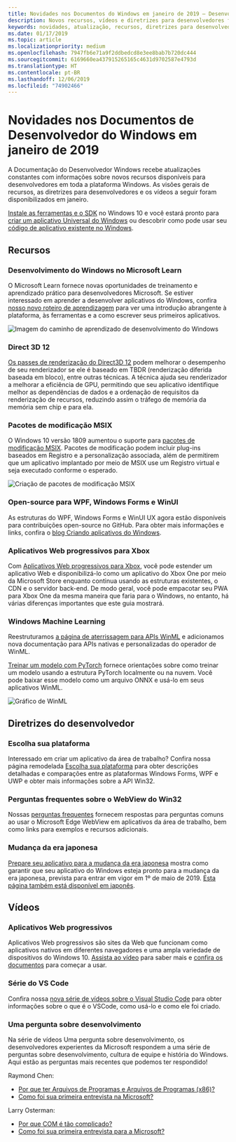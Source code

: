 ```yaml
---
title: Novidades nos Documentos do Windows em janeiro de 2019 – Desenvolver aplicativos UWP
description: Novos recursos, vídeos e diretrizes para desenvolvedores foram adicionados à documentação do desenvolvedor do Windows 10 de janeiro de 2019
keywords: novidades, atualização, recursos, diretrizes para desenvolvedores, Windows 10, janeiro
ms.date: 01/17/2019
ms.topic: article
ms.localizationpriority: medium
ms.openlocfilehash: 7947fb6e71a9f2ddbedcd8e3ee8bab7b720dc444
ms.sourcegitcommit: 6169660ea437915265165c4631d9702587e4793d
ms.translationtype: HT
ms.contentlocale: pt-BR
ms.lasthandoff: 12/06/2019
ms.locfileid: "74902466"
---
```

# <a name="whats-new-in-the-windows-developer-docs-in-january-2019"></a>Novidades nos Documentos de Desenvolvedor do Windows em janeiro de 2019

A Documentação do Desenvolvedor Windows recebe atualizações constantes com informações sobre novos recursos disponíveis para desenvolvedores em toda a plataforma Windows. As visões gerais de recursos, as diretrizes para desenvolvedores e os vídeos a seguir foram disponibilizados em janeiro.

[Instale as ferramentas e o SDK](https://developer.microsoft.com/windows/downloads#_blank) no Windows 10 e você estará pronto para [criar um aplicativo Universal do Windows](../get-started/create-uwp-apps.md) ou descobrir como pode usar seu [código de aplicativo existente no Windows](../porting/index.md).

## <a name="features"></a>Recursos

### <a name="windows-development-on-microsoft-learn"></a>Desenvolvimento do Windows no Microsoft Learn

O Microsoft Learn fornece novas oportunidades de treinamento e aprendizado prático para desenvolvedores Microsoft. Se estiver interessado em aprender a desenvolver aplicativos do Windows, confira [nosso novo roteiro de aprendizagem](/learn/paths/develop-windows10-apps/) para ver uma introdução abrangente à plataforma, às ferramentas e a como escrever seus primeiros aplicativos.

![Imagem do caminho de aprendizado de desenvolvimento do Windows](images/windows-learn.png)

### <a name="direct-3d-12"></a>Direct 3D 12

[Os passes de renderização do Direct3D 12](/windows/desktop/direct3d12/direct3d-12-render-passes) podem melhorar o desempenho de seu renderizador se ele é baseado em TBDR (renderização diferida baseada em bloco), entre outras técnicas. A técnica ajuda seu renderizador a melhorar a eficiência de GPU, permitindo que seu aplicativo identifique melhor as dependências de dados e a ordenação de requisitos da renderização de recursos, reduzindo assim o tráfego de memória da memória sem chip e para ela.

### <a name="msix-modification-packages"></a>Pacotes de modificação MSIX

O Windows 10 versão 1809 aumentou o suporte para [pacotes de modificação MSIX](/windows/msix/modification-package-1809-update). Pacotes de modificação podem incluir plug-ins baseados em Registro e a personalização associada, além de permitirem que um aplicativo implantado por meio de MSIX use um Registro virtual e seja executado conforme o esperado.

![Criação de pacotes de modificação MSIX](images/msix-modification-package.png)

### <a name="open-source-of-wpf-windows-forms-and-winui"></a>Open-source para WPF, Windows Forms e WinUI

As estruturas do WPF, Windows Forms e WinUI UX agora estão disponíveis para contribuições open-source no GitHub. Para obter mais informações e links, confira o [blog Criando aplicativos do Windows](https://blogs.windows.com/buildingapps/2018/12/04/announcing-open-source-of-wpf-windows-forms-and-winui-at-microsoft-connect-2018/#OKZjJs1VVTrMMtkL.97).

### <a name="progressive-web-apps-for-xbox"></a>Aplicativos Web progressivos para Xbox

Com [Aplicativos Web progressivos para Xbox](/microsoft-edge/progressive-web-apps/xbox-considerations), você pode estender um aplicativo Web e disponibilizá-lo como um aplicativo do Xbox One por meio da Microsoft Store enquanto continua usando as estruturas existentes, o CDN e o servidor back-end. De modo geral, você pode empacotar seu PWA para Xbox One da mesma maneira que faria para o Windows, no entanto, há várias diferenças importantes que este guia mostrará.

### <a name="windows-machine-learning"></a>Windows Machine Learning

Reestruturamos [a página de aterrissagem para APIs WinML](/windows/ai/api-reference) e adicionamos nova documentação para APIs nativas e personalizadas do operador de WinML.

[Treinar um modelo com PyTorch](/windows/ai/train-model-pytorch) fornece orientações sobre como treinar um modelo usando a estrutura PyTorch localmente ou na nuvem. Você pode baixar esse modelo como um arquivo ONNX e usá-lo em seus aplicativos WinML.

![Gráfico de WinML](images/winml-graphic.png)

## <a name="developer-guidance"></a>Diretrizes do desenvolvedor

### <a name="choose-your-platform"></a>Escolha sua plataforma

Interessado em criar um aplicativo da área de trabalho? Confira nossa página remodelada [Escolha sua plataforma](/windows/desktop/choose-your-technology) para obter descrições detalhadas e comparações entre as plataformas Windows Forms, WPF e UWP e obter mais informações sobre a API Win32.

### <a name="faqs-on-win32-webview"></a>Perguntas frequentes sobre o WebView do Win32

Nossas [perguntas frequentes](/windows/communitytoolkit/controls/wpf-winforms/webview#frequently-asked-questions-faqs) fornecem respostas para perguntas comuns ao usar o Microsoft Edge WebView em aplicativos da área de trabalho, bem como links para exemplos e recursos adicionais.

### <a name="japanese-era-change"></a>Mudança da era japonesa

[Prepare seu aplicativo para a mudança da era japonesa](../design/globalizing/japanese-era-change.md) mostra como garantir que seu aplicativo do Windows esteja pronto para a mudança da era japonesa, prevista para entrar em vigor em 1º de maio de 2019. [Esta página também está disponível em japonês](/windows/uwp/design/globalizing/japanese-era-change).

## <a name="videos"></a>Vídeos

### <a name="progressive-web-apps"></a>Aplicativos Web progressivos

Aplicativos Web progressivos são sites da Web que funcionam como aplicativos nativos em diferentes navegadores e uma ampla variedade de dispositivos do Windows 10. [Assista ao vídeo](https://youtu.be/ugAewC3308Y) para saber mais e [confira os documentos](https://developer.microsoft.com/windows/pwa) para começar a usar.

### <a name="vs-code-series"></a>Série do VS Code

Confira nossa [nova série de vídeos sobre o Visual Studio Code](https://www.youtube.com/playlist?list=PLlrxD0HtieHjQX77y-0sWH9IZBTmv1tTx) para obter informações sobre o que é o VSCode, como usá-lo e como ele foi criado.

### <a name="one-dev-question"></a>Uma pergunta sobre desenvolvimento

Na série de vídeos Uma pergunta sobre desenvolvimento, os desenvolvedores experientes da Microsoft respondem a uma série de perguntas sobre desenvolvimento, cultura de equipe e história do Windows. Aqui estão as perguntas mais recentes que podemos ter respondido!

Raymond Chen:

* [Por que ter Arquivos de Programas e Arquivos de Programas (x86)?](https://youtu.be/qRb6otsHG5c)
* [Como foi sua primeira entrevista na Microsoft?](https://youtu.be/MfzzbNp8kfw)

Larry Osterman:

* [Por que COM é tão complicado?](https://youtu.be/-gkXAV-StVA)
* [Como foi sua primeira entrevista para a Microsoft?](https://youtu.be/N7o9eJpFYco)